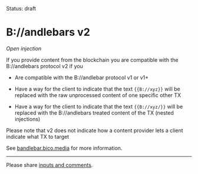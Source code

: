 Status: draft

# B://andlebars v2

_Open injection_

If you provide content from the blockchain you are compatible with the B://andlebars protocol v2 if you

- Are compatible with the B://andlebar protocol v1 or v1+

- Have a way for the client to indicate that the text `{{B://xyz}}` will be replaced with the raw unprocessed content of one specific other TX

- Have a way for the client to indicate that the text `{{B://xyz/}}` will be replaced with the B://andlebars treated content of the TX (nested injections)

Please note that v2 does not indicate how a content provider lets a client indicate what TX to target

See [bandlebar.bico.media](//bandlebar.bico.media) for more information.

----

Please share [inputs and comments](https://github.com/bico-media/bandlebars/issues).
